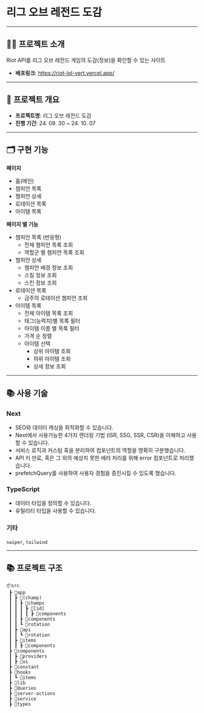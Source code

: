 # 리그 오브 레전드 도감

---

## 👨‍🏫 프로젝트 소개

Riot API를 리그 오브 레전드 게임의 도감(정보)을 확인할 수 있는 사이트

- **배포링크**: https://riot-lol-vert.vercel.app/

---

## 🚩 프로젝트 개요

- **프로젝트명**: 리그 오브 레전드 도감
- **진행 기간**: 24. 09. 30 ~ 24. 10. 07

---

## 🗂️ 구현 기능

**페이지**

- 홈(메인)
- 챔피언 목록
- 챔피언 상세
- 로테이션 목록
- 아이템 목록

**페이지 별 기능**

- 챔피언 목록 (반응형)
  - 전체 챔피언 목록 조회
  - 역할군 별 챔피언 목록 조회
- 챔피언 상세
  - 챔피언 배경 정보 조회
  - 스킬 정보 조회
  - 스킨 정보 조회
- 로테이션 목록
  - 금주의 로테이션 챔피언 조회
- 아이템 목록
  - 전체 아이템 목록 조회
  - 태그(능력치)별 목록 필터
  - 아이템 이름 별 목록 필터
  - 가격 순 정렬
  - 아이템 선택
    - 상위 아이템 조회
    - 하위 아이템 조회
    - 상세 정보 조회

---

## 📚 사용 기술

### Next

- SEO와 데이터 캐싱을 최적화할 수 있습니다.
- Next에서 사용가능한 4가지 렌더링 기법 (ISR, SSG, SSR, CSR)을 이해하고 사용할 수 있습니다.
- 서비스 로직과 커스텀 훅을 분리하여 컴포넌트의 역할을 명확히 구분했습니다.
- API 키 만료, 혹은 그 외의 예상치 못한 에러 처리를 위해 error 컴포넌트로 처리했습니다.
- prefetchQuery를 사용하여 사용자 경험을 증진시킬 수 있도록 했습니다.

### TypeScript

- 데이터 타입을 정의할 수 있습니다.
- 유틸리티 타입을 사용할 수 있습니다.

### 기타

`swiper`, `tailwind`

---

## 📚 프로젝트 구조

```
📦src
 ┣ 📂app
 ┃ ┣ 📂(champ)
 ┃ ┃ ┣ 📂champs
 ┃ ┃ ┃ ┣ 📂[id]
 ┃ ┃ ┃ ┃ ┣ 📂components
 ┃ ┃ ┣ 📂components
 ┃ ┃ ┗ 📂rotation
 ┃ ┣ 📂api
 ┃ ┃ ┗ 📂rotation
 ┃ ┣ 📂items
 ┃ ┃ ┣ 📂components
 ┣ 📂components
 ┃ ┣ 📂providers
 ┃ ┣ 📂ui
 ┣ 📂constant
 ┣ 📂hooks
 ┃ ┗ 📂items
 ┣ 📂lib
 ┣ 📂Queries
 ┣ 📂server-actions
 ┣ 📂service
 ┣ 📂types
```
